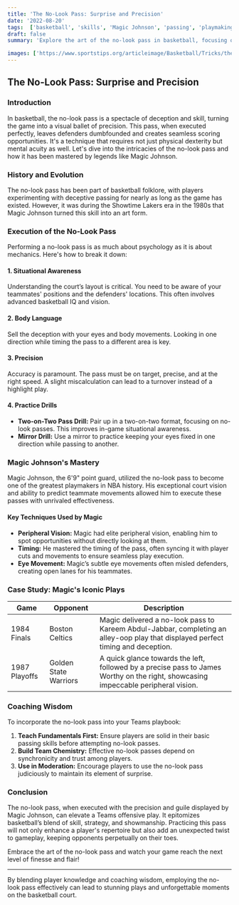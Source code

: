 ```yaml
---
title: 'The No-Look Pass: Surprise and Precision'
date: '2022-08-20'
tags:  ['basketball', 'skills', 'Magic Johnson', 'passing', 'playmaking', 'coaching', 'techniques', 'NBA', 'basketball IQ']
draft: false
summary: 'Explore the art of the no-look pass in basketball, focusing on its execution and the legendary Magic Johnson’s use of this technique to create surprise scoring opportunities.'

images: ['https://www.sportstips.org/articleimage/Basketball/Tricks/the_no_look_pass_surprise_and_precision.webp']
---
```


## The No-Look Pass: Surprise and Precision

### Introduction

In basketball, the no-look pass is a spectacle of deception and skill, turning the game into a visual ballet of precision. This pass, when executed perfectly, leaves defenders dumbfounded and creates seamless scoring opportunities. It's a technique that requires not just physical dexterity but mental acuity as well. Let's dive into the intricacies of the no-look pass and how it has been mastered by legends like Magic Johnson.

### History and Evolution

The no-look pass has been part of basketball folklore, with players experimenting with deceptive passing for nearly as long as the game has existed. However, it was during the Showtime Lakers era in the 1980s that Magic Johnson turned this skill into an art form.

### Execution of the No-Look Pass

Performing a no-look pass is as much about psychology as it is about mechanics. Here's how to break it down:

#### 1. **Situational Awareness**

Understanding the court’s layout is critical. You need to be aware of your teammates' positions and the defenders' locations. This often involves advanced basketball IQ and vision.

#### 2. **Body Language**

Sell the deception with your eyes and body movements. Looking in one direction while timing the pass to a different area is key. 

#### 3. **Precision**

Accuracy is paramount. The pass must be on target, precise, and at the right speed. A slight miscalculation can lead to a turnover instead of a highlight play.

#### 4. **Practice Drills**

- **Two-on-Two Pass Drill:** Pair up in a two-on-two format, focusing on no-look passes. This improves in-game situational awareness.
- **Mirror Drill:** Use a mirror to practice keeping your eyes fixed in one direction while passing to another.

### Magic Johnson's Mastery

Magic Johnson, the 6'9" point guard, utilized the no-look pass to become one of the greatest playmakers in NBA history. His exceptional court vision and ability to predict teammate movements allowed him to execute these passes with unrivaled effectiveness.

#### Key Techniques Used by Magic

- **Peripheral Vision:** Magic had elite peripheral vision, enabling him to spot opportunities without directly looking at them.
- **Timing:** He mastered the timing of the pass, often syncing it with player cuts and movements to ensure seamless play execution.
- **Eye Movement:** Magic’s subtle eye movements often misled defenders, creating open lanes for his teammates.

### Case Study: Magic's Iconic Plays

| Game | Opponent | Description |
|------|----------|-------------|
| 1984 Finals | Boston Celtics | Magic delivered a no-look pass to Kareem Abdul-Jabbar, completing an alley-oop play that displayed perfect timing and deception. |
| 1987 Playoffs | Golden State Warriors | A quick glance towards the left, followed by a precise pass to James Worthy on the right, showcasing impeccable peripheral vision. |

### Coaching Wisdom

To incorporate the no-look pass into your Teams playbook:

1. **Teach Fundamentals First:** Ensure players are solid in their basic passing skills before attempting no-look passes.
2. **Build Team Chemistry:** Effective no-look passes depend on synchronicity and trust among players.
3. **Use in Moderation:** Encourage players to use the no-look pass judiciously to maintain its element of surprise.

### Conclusion

The no-look pass, when executed with the precision and guile displayed by Magic Johnson, can elevate a Teams offensive play. It epitomizes basketball’s blend of skill, strategy, and showmanship. Practicing this pass will not only enhance a player's repertoire but also add an unexpected twist to gameplay, keeping opponents perpetually on their toes.

Embrace the art of the no-look pass and watch your game reach the next level of finesse and flair!

---

By blending player knowledge and coaching wisdom, employing the no-look pass effectively can lead to stunning plays and unforgettable moments on the basketball court.